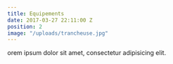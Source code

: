 ```yaml
---
title: Equipements
date: 2017-03-27 22:11:00 Z
position: 2
image: "/uploads/trancheuse.jpg"
---
```


orem ipsum dolor sit amet, consectetur adipisicing elit.
